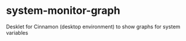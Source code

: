 # system-monitor-graph
Desklet for Cinnamon (desktop environment) to show graphs for system variables
